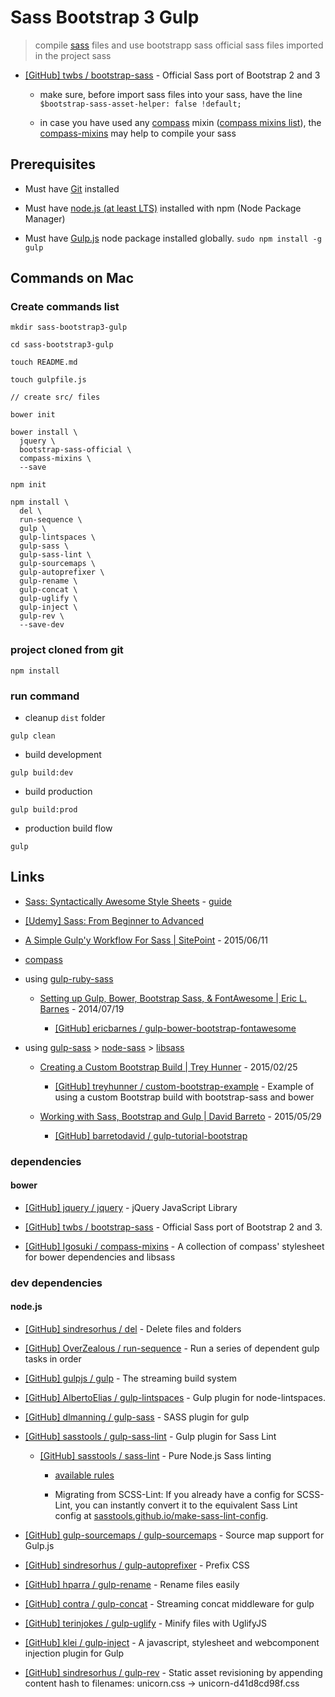 # Sass Bootstrap 3 Gulp

> compile [sass](http://sass-lang.com/) files and use bootstrapp sass official sass files imported in the project sass

* [[GitHub] twbs / bootstrap-sass](https://github.com/twbs/bootstrap-sass) - Official Sass port of Bootstrap 2 and 3

  * make sure, before import sass files into your sass, have the line `$bootstrap-sass-asset-helper: false !default;`

  * in case you have used any [compass](http://compass-style.org/) mixin ([compass mixins list](http://compass-style.org/index/mixins/)), the [compass-mixins](https://github.com/Igosuki/compass-mixins) may help to compile your sass

## Prerequisites

* Must have [Git](http://git-scm.com/) installed

* Must have [node.js (at least LTS)](http://nodejs.org/) installed with npm (Node Package Manager)

* Must have [Gulp.js](http://gulpjs.com/) node package installed globally.  `sudo npm install -g gulp`


## Commands on Mac

### Create commands list

```
mkdir sass-bootstrap3-gulp

cd sass-bootstrap3-gulp

touch README.md

touch gulpfile.js

// create src/ files

bower init

bower install \
  jquery \
  bootstrap-sass-official \
  compass-mixins \
  --save

npm init

npm install \
  del \
  run-sequence \
  gulp \
  gulp-lintspaces \
  gulp-sass \
  gulp-sass-lint \
  gulp-sourcemaps \
  gulp-autoprefixer \
  gulp-rename \
  gulp-concat \
  gulp-uglify \
  gulp-inject \
  gulp-rev \
  --save-dev

```

### project cloned from git

```
npm install
```

### run command

* cleanup `dist` folder

```
gulp clean
```

* build development

```
gulp build:dev
```

* build production

```
gulp build:prod
```

* production build flow

```
gulp
```

## Links

* [Sass: Syntactically Awesome Style Sheets](http://sass-lang.com/) - [guide](http://sass-lang.com/guide)

* [[Udemy] Sass: From Beginner to Advanced](https://www.udemy.com/sass-from-beginner-to-advanced/)

* [A Simple Gulp'y Workflow For Sass | SitePoint](https://www.sitepoint.com/simple-gulpy-workflow-sass/) - 2015/06/11

* [compass](http://compass-style.org/)

* using [gulp-ruby-sass](https://github.com/sindresorhus/gulp-ruby-sass)

  * [Setting up Gulp, Bower, Bootstrap Sass, & FontAwesome | Eric L. Barnes](https://ericlbarnes.com/2014/09/19/setting-gulp-bower-bootstrap-sass-fontawesome/) - 2014/07/19

    * [[GitHub] ericbarnes / gulp-bower-bootstrap-fontawesome](https://github.com/ericbarnes/gulp-bower-bootstrap-fontawesome)

* using [gulp-sass](https://github.com/dlmanning/gulp-sass) > [node-sass](https://github.com/sass/node-sass) > [libsass](https://github.com/sass/libsass)

  * [Creating a Custom Bootstrap Build | Trey Hunner](http://treyhunner.com/2015/02/creating-a-custom-bootstrap-build/) - 2015/02/25

    * [[GitHub] treyhunner / custom-bootstrap-example](https://github.com/treyhunner/custom-bootstrap-example) - Example of using a custom Bootstrap build with bootstrap-sass and bower

  * [Working with Sass, Bootstrap and Gulp | David Barreto](http://david-barreto.com/working-with-sass-bootstrap-and-gulp/) - 2015/05/29

    * [[GitHub] barretodavid / gulp-tutorial-bootstrap](https://github.com/barretodavid/gulp-tutorial-bootstrap)


### dependencies

#### bower

* [[GitHub] jquery / jquery](https://github.com/jquery/jquery) - jQuery JavaScript Library

* [[GitHub] twbs / bootstrap-sass](https://github.com/twbs/bootstrap-sass) - Official Sass port of Bootstrap 2 and 3.

* [[GitHub] Igosuki / compass-mixins](https://github.com/Igosuki/compass-mixins) - A collection of compass' stylesheet for bower dependencies and libsass

### dev dependencies

#### node.js

* [[GitHub] sindresorhus / del](https://github.com/sindresorhus/del) - Delete files and folders

* [[GitHub] OverZealous / run-sequence](https://github.com/OverZealous/run-sequence) - Run a series of dependent gulp tasks in order

* [[GitHub] gulpjs / gulp](https://github.com/gulpjs/gulp) - The streaming build system

* [[GitHub] AlbertoElias / gulp-lintspaces](https://github.com/AlbertoElias/gulp-lintspaces) - Gulp plugin for node-lintspaces.

* [[GitHub] dlmanning / gulp-sass](https://github.com/dlmanning/gulp-sass) - SASS plugin for gulp

* [[GitHub] sasstools / gulp-sass-lint](https://github.com/sasstools/gulp-sass-lint) - Gulp plugin for Sass Lint

  * [[GitHub] sasstools / sass-lint](https://github.com/sasstools/sass-lint) - Pure Node.js Sass linting

    * [available rules](https://github.com/sasstools/sass-lint/tree/master/docs/rules)

    * Migrating from SCSS-Lint: If you already have a config for SCSS-Lint, you can instantly convert it to the equivalent Sass Lint config at [sasstools.github.io/make-sass-lint-config](https://sasstools.github.io/make-sass-lint-config/).

* [[GitHub] gulp-sourcemaps / gulp-sourcemaps](https://github.com/gulp-sourcemaps/gulp-sourcemaps) - Source map support for Gulp.js

* [[GitHub] sindresorhus / gulp-autoprefixer](https://github.com/sindresorhus/gulp-autoprefixer) - Prefix CSS

* [[GitHub] hparra / gulp-rename](https://github.com/hparra/gulp-rename) - Rename files easily

* [[GitHub] contra / gulp-concat](https://github.com/contra/gulp-concat) - Streaming concat middleware for gulp

* [[GitHub] terinjokes / gulp-uglify](https://github.com/terinjokes/gulp-uglify) - Minify files with UglifyJS

* [[GitHub] klei / gulp-inject](https://github.com/klei/gulp-inject) - A javascript, stylesheet and webcomponent injection plugin for Gulp

* [[GitHub] sindresorhus / gulp-rev](https://github.com/sindresorhus/gulp-rev) - Static asset revisioning by appending content hash to filenames: unicorn.css → unicorn-d41d8cd98f.css
